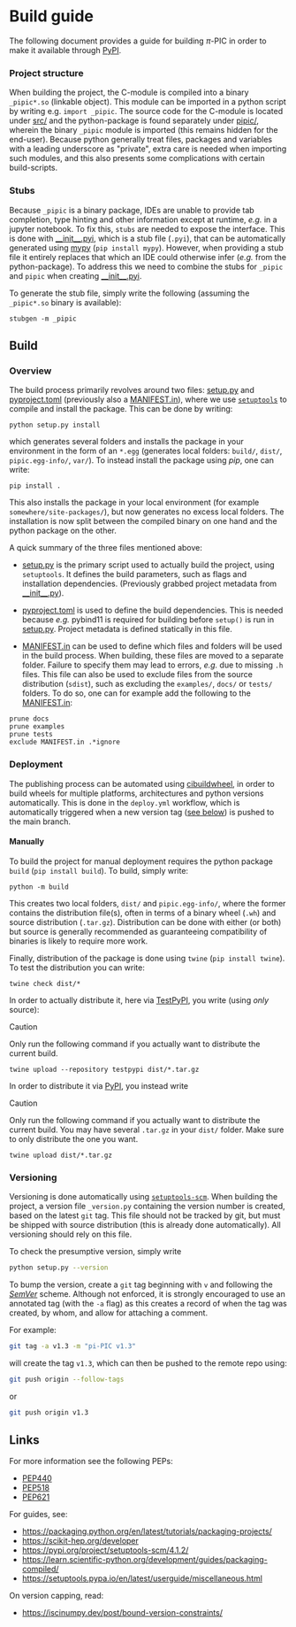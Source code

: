 # Build guide
The following document provides a guide for building $\pi$-PIC in order to make it available through [PyPI](https://pypi.org/).

### Project structure
When building the project, the C-module is compiled into a binary `_pipic*.so` (linkable object). This module can be imported in a python script by writing e.g. `import _pipic`. The source code for the C-module is located under [src/](../../src) and the python-package is found separately under [pipic/](../../pipic), wherein the binary `_pipic` module is imported (this remains hidden for the end-user). Because python generally treat files, packages and variables with a leading underscore as "private", extra care is needed when importing such modules, and this also presents some complications with certain build-scripts.

### Stubs
Because `_pipic` is a binary package, IDEs are unable to provide tab completion, type hinting and other information except at runtime, _e.g._ in a jupyter notebook. To fix this, `stubs` are needed to expose the interface. This is done with [\_\_init\_\_.pyi](../../pipic/__init__.pyi), which is a stub file (`.pyi`), that can be automatically generated using [mypy](https://mypy-lang.org/) (`pip install mypy`). However, when providing a stub file it entirely replaces that which an IDE could otherwise infer (_e.g._ from the python-package). To address this we need to combine the stubs for `_pipic` and `pipic` when creating [\_\_init\_\_.pyi](../../pipic/__init__.pyi).

To generate the stub file, simply write the following (assuming the `_pipic*.so` binary is available):
```
stubgen -m _pipic
```

## Build
### Overview
The build process primarily revolves around two files: [setup.py](../../setup.py) and [pyproject.toml](../../pyproject.toml) (previously also a [MANIFEST.in](../../MANIFEST.in)), where we use [`setuptools`](https://pypi.org/project/setuptools/) to compile and install the package. This can be done by writing:
```
python setup.py install
```
which generates several folders and installs the package in your environment in the form of an `*.egg` (generates local folders: `build/`, `dist/`, `pipic.egg-info/`, `var/`). To instead install the package using _pip_, one can write:
```
pip install .
```
This also installs the package in your local environment (for example `somewhere/site-packages/`), but now generates no excess local folders. The installation is now split between the compiled binary on one hand and the python package on the other.

A quick summary of the three files mentioned above:
- [setup.py](../../setup.py) is the primary script used to actually build the project, using `setuptools`. It defines the build parameters, such as flags and installation dependencies. (Previously grabbed project metadata from [\_\_init\_\_.py](../../pipic/__init__.py)).

- [pyproject.toml](../../pyproject.toml) is used to define the build dependencies. This is needed because _e.g._ pybind11 is required for building before `setup()` is run in [setup.py](../../setup.py). Project metadata is defined statically in this file.

- [MANIFEST.in](../../MANIFEST.in) can be used to define which files and folders will be used in the build process. When building, these files are moved to a separate folder. Failure to specify them may lead to errors, _e.g._ due to missing `.h` files. This file can also be used to exclude files from the source distribution (`sdist`), such as excluding the `examples/`, `docs/` or `tests/` folders. To do so, one can for example add the following to the [MANIFEST.in](../../MANIFEST.in):
```
prune docs
prune examples
prune tests
exclude MANIFEST.in .*ignore
```

### Deployment
The publishing process can be automated using [cibuildwheel](https://cibuildwheel.pypa.io), in order to build wheels for multiple platforms, architectures and python versions automatically. This is done in the `deploy.yml` workflow, which is automatically triggered when a new version tag ([see below](#Versioning)) is pushed to the main branch.

#### Manually
To build the project for manual deployment requires the python package `build` (`pip install build`). To build, simply write:
```
python -m build
```
This creates two local folders, `dist/` and `pipic.egg-info/`, where the former contains the distribution file(s), often in terms of a binary wheel (`.wh`) and source distribution (`.tar.gz`). Distribution can be done with either (or both) but source is generally recommended as guaranteeing compatibility of binaries is likely to require more work.

Finally, distribution of the package is done using `twine` (`pip install twine`). To test the distribution you can write:
```
twine check dist/*
```

In order to actually distribute it, here via [TestPyPI](https://test.pypi.org/), you write (using _only_ source):
> [!CAUTION]
> Only run the following command if you actually want to distribute the current build.
```
twine upload --repository testpypi dist/*.tar.gz
```

In order to distribute it via [PyPI](https://pypi.org/), you instead write
> [!CAUTION]
> Only run the following command if you actually want to distribute the current build.
> You may have several `.tar.gz` in your `dist/` folder. Make sure to only distribute the one you want.
```
twine upload dist/*.tar.gz
```

### Versioning
Versioning is done automatically using [`setuptools-scm`](https://setuptools-scm.readthedocs.io/en/latest/config/#api-reference). When building the project, a version file `_version.py` containing the version number is created, based on the latest `git` tag. This file should not be tracked by git, but must be shipped with source distribution (this is already done automatically). All versioning should rely on this file.

To check the presumptive version, simply write
```bash
python setup.py --version
```

To bump the version, create a `git` tag beginning with `v` and following the [_SemVer_](https://semver.org/) scheme. Although not enforced, it is strongly encouraged to use an annotated tag (with the `-a` flag) as this creates a record of when the tag was created, by whom, and allow for attaching a comment.

For example:
```bash
git tag -a v1.3 -m "pi-PIC v1.3"
```
will create the tag `v1.3`, which can then be pushed to the remote repo using:
```bash
git push origin --follow-tags
```
or
```bash
git push origin v1.3
```


## Links
For more information see the following PEPs:
- [PEP440](https://peps.python.org/pep-0440/)
- [PEP518](https://peps.python.org/pep-0518/)
- [PEP621](https://peps.python.org/pep-0621/)

For guides, see:
- https://packaging.python.org/en/latest/tutorials/packaging-projects/
- https://scikit-hep.org/developer
- https://pypi.org/project/setuptools-scm/4.1.2/
- https://learn.scientific-python.org/development/guides/packaging-compiled/
- https://setuptools.pypa.io/en/latest/userguide/miscellaneous.html

On version capping, read:
- https://iscinumpy.dev/post/bound-version-constraints/
